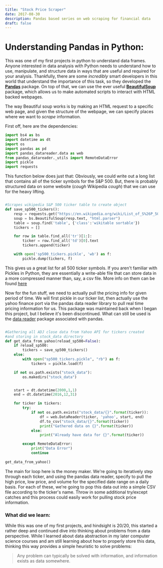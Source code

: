 ```yaml
---
title: "Stock Price Scraper"
date: 2017-08-30
description: Pandas based series on web scraping for financial data
draft: false
---
```


# Understanding Pandas in Python:
This was one of my first projects in python to understand data frames. Anyone interested in 
data analysis with Python needs to understand how to use, manipulate, and structure data in 
ways that are useful and required for your analysis. Thankfully, there are some _incredibly_ 
smart developers in this world that understand the importance of this task, so they developed
the [__Pandas__](https://pandas.pydata.org) package. On top of that, we can use the ever useful [__BeautifulSoup__](https://www.crummy.com/software/BeautifulSoup/bs4/doc/) 
package, which allows us to make automated scripts to interact with HTML backed webpages.

The way Beautiful soup works is by making an HTML request to a specific web page, and 
given the structure of the webpage, we can specify places where we want to _scrape_ information.

First off, here are the dependencies: 

```python 
import bs4 as bs
import datetime as dt
import os
import pandas as pd
import pandas_datareader.data as web
from pandas_datareader._utils import RemoteDataError
import pickle
import requests
```

This function below does just that: Obviously, we could write out a long list that contains all
of the ticker symbols for the S&P 500. But, there is probably structured data on some website
(*cough* Wikipedia *cough*) that we can use for the heavy lifting. 

```python

#Scrapes wikipedia S&P 500 ticker table to create object
def save_sp500_tickers():
    resp = requests.get("https://en.wikipedia.org/wiki/List_of_S%26P_500_companies")
    soup = bs.BeautifulSoup(resp.text, "html.parser")
    table = soup.find('table', {'class':'wikitable sortable'})
    tickers = []

    for row in table.find_all('tr')[1:]:
        ticker = row.find_all('td')[0].text
        tickers.append(ticker)

    with open('sp500_tickers.pickle', 'wb') as f:
        pickle.dump(tickers, f)

```

This gives us a great list for all 500 ticker symbols. If you aren't familiar with Pickles 
in Python, they are essentially a write-able file that can store data in a more compressed 
manner than, say, a csv file. More info on them can be found [here](https://ianlondon.github.io/blog/pickling-basics/)

Now for the fun stuff, we need to actually pull the pricing info for given period of time. 
We will first pickle in our ticker list, then actually use the yahoo finance port via the 
pandas data reader library to pull real time pricing information for us. This package was 
maintained back when I began this project, but I believe it's been discontinued. 
What can still be used is the [data reader](https://pandas-datareader.readthedocs.io/en/latest/) package associated with pandas. 

```python 

#Gathering all ADJ close data from Yahoo API for tickers created
#and storing in stock_data directory
def get_data_from_yahoo(reload_sp500=False):
    if reload_sp500:
        tickers = save_sp500_tickers()
    else:
        with open("sp500_tickers.pickle", "rb") as f:
            tickers = pickle.load(f)

    if not os.path.exists("stock_data"):
        os.makedirs("stock_data")


    start = dt.datetime(2000,1,1)
    end = dt.datetime(2016,12,31)

    for ticker in tickers:
        try:
            if not os.path.exists("stock_data/{}".format(ticker)):
                df = web.DataReader(ticker, 'yahoo', start, end)
                df.to_csv("stock_data/{}".format(ticker))
                print("Gathered data on {}".format(ticker))
            else:
                print("Already have data for {}".format(ticker))

        except RemoteDataError:
            print("Data Error")
            continue
            
get_data_from_yahoo()

```

The main for loop here is the money maker. We're going to iteratively step through each 
ticker, and using the pandas data reader, specify to pull the high price, low price, and 
volume for the specified date range on a daily basis. For each of these, we're going to pop
this data out into a simple CSV file according to the ticker's name. Throw in some
additional try/except catches and this process could easily work for pulling stock price information. 

### What did we learn: 
While this was one of my first projects, and hindsight is 20/20, this started a rather deep and 
continued dive into thinking about problems from a data perspective. While I learned about data 
abstraction in my later computer science courses and am still learning about how to properly store 
this data, thinking this way provides a simple heuristic to solve problems: 

> Any problem can typically be solved with information, and information exists as data somewhere. 


